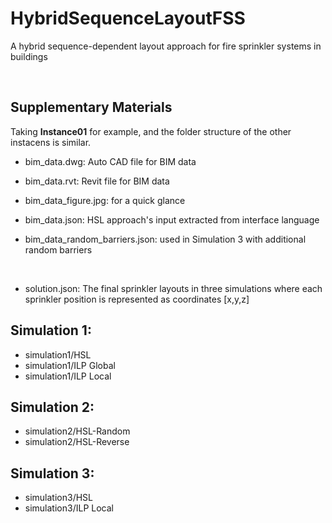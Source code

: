 # HybridSequenceLayoutFSS
A hybrid sequence-dependent layout approach for fire sprinkler systems in buildings

&nbsp;

## **Supplementary Materials**

Taking **Instance01** for example, and the folder structure of the other instacens is similar.  

- bim_data.dwg: Auto CAD file for BIM data
- bim_data.rvt: Revit file for BIM data
- bim_data_figure.jpg: for a quick glance
- bim_data.json: HSL approach's input extracted from interface language
- bim_data_random_barriers.json: used in Simulation 3 with additional random barriers
  
  &nbsp;
-  solution.json: The final sprinkler layouts in three simulations where each sprinkler position is represented as coordinates [x,y,z]

## Simulation 1:
- simulation1/HSL
- simulation1/ILP Global
- simulation1/ILP Local
## Simulation 2:
- simulation2/HSL-Random
- simulation2/HSL-Reverse
## Simulation 3:
- simulation3/HSL
- simulation3/ILP Local

